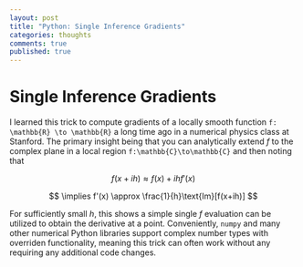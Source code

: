 ```yaml
---
layout: post
title: "Python: Single Inference Gradients"
categories: thoughts
comments: true
published: true 
---
```


# Single Inference Gradients

I learned this trick to compute gradients of a locally smooth function `f: \mathbb{R} \to \mathbb{R}` a long time ago in a numerical physics class at Stanford. 
The primary insight being that you can analytically extend $f$ to the complex plane in a local region `f:\mathbb{C}\to\mathbb{C}` and then noting that 

$$
f(x + ih) \approx f(x) + ih f'(x)
$$

$$
\implies f'(x) \approx \frac{1}{h}\text{Im}[f(x+ih)]
$$

For sufficiently small $h$, this shows a simple single $f$ evaluation can be utilized to obtain the derivative at a point. Conveniently, `numpy` and many other
numerical Python libraries support complex number types with overriden functionality, meaning this trick can often work without any requiring any additional
code changes.



